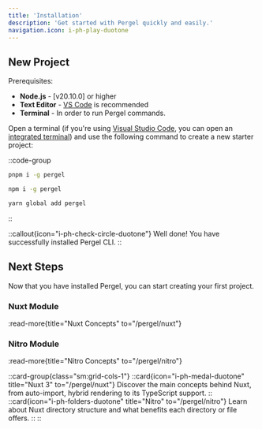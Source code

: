 ```yaml
---
title: 'Installation'
description: 'Get started with Pergel quickly and easily.'
navigation.icon: i-ph-play-duotone
---
```


## New Project

Prerequisites:

- **Node.js** - [v20.10.0] or higher
- **Text Editor** - [VS Code](https://code.visualstudio.com/) is recommended
- **Terminal** - In order to run Pergel commands.

Open a terminal (if you're using [Visual Studio Code](https://code.visualstudio.com), you can open an [integrated terminal](https://code.visualstudio.com/docs/editor/integrated-terminal)) and use the following command to create a new starter project:

::code-group
```sh [pnpm]
pnpm i -g pergel
```

```bash [npm]
npm i -g pergel

```

```sh [yarn]
yarn global add pergel

```
::

::callout{icon="i-ph-check-circle-duotone"}
Well done! You have successfully installed Pergel CLI.
::

## Next Steps

Now that you have installed Pergel, you can start creating your first project.

### Nuxt Module

:read-more{title="Nuxt Concepts" to="/pergel/nuxt"}

### Nitro Module

:read-more{title="Nitro Concepts" to="/pergel/nitro"}

::card-group{class="sm:grid-cols-1"}
  ::card{icon="i-ph-medal-duotone" title="Nuxt 3" to="/pergel/nuxt"}
  Discover the main concepts behind Nuxt, from auto-import, hybrid rendering to its TypeScript support.
  ::
  ::card{icon="i-ph-folders-duotone" title="Nitro" to="/pergel/nitro"}
  Learn about Nuxt directory structure and what benefits each directory or file offers.
  ::
::